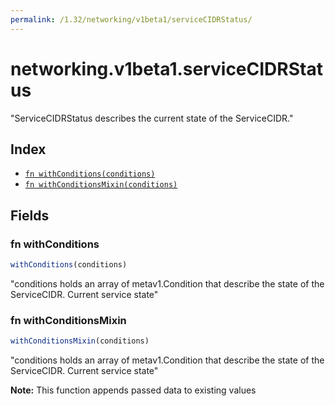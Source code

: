 ```yaml
---
permalink: /1.32/networking/v1beta1/serviceCIDRStatus/
---
```


# networking.v1beta1.serviceCIDRStatus

"ServiceCIDRStatus describes the current state of the ServiceCIDR."

## Index

* [`fn withConditions(conditions)`](#fn-withconditions)
* [`fn withConditionsMixin(conditions)`](#fn-withconditionsmixin)

## Fields

### fn withConditions

```ts
withConditions(conditions)
```

"conditions holds an array of metav1.Condition that describe the state of the ServiceCIDR. Current service state"

### fn withConditionsMixin

```ts
withConditionsMixin(conditions)
```

"conditions holds an array of metav1.Condition that describe the state of the ServiceCIDR. Current service state"

**Note:** This function appends passed data to existing values